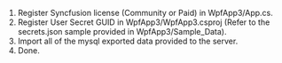 1. Register Syncfusion license (Community or Paid) in WpfApp3/App.cs.
2. Register User Secret GUID in WpfApp3/WpfApp3.csproj (Refer to the secrets.json sample provided in WpfApp3/Sample_Data).
3. Import all of the mysql exported data provided to the server.
4. Done.
